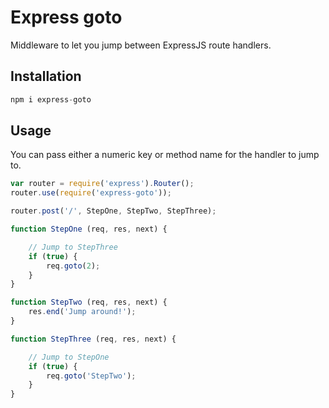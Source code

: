 # Express goto
Middleware to let you jump between ExpressJS route handlers.

## Installation
```js
npm i express-goto
```

## Usage
You can pass either a numeric key or method name for the handler to jump to.
```js
var router = require('express').Router();
router.use(require('express-goto'));

router.post('/', StepOne, StepTwo, StepThree);

function StepOne (req, res, next) {

    // Jump to StepThree
    if (true) {
        req.goto(2);
    }
}

function StepTwo (req, res, next) {
    res.end('Jump around!');
}

function StepThree (req, res, next) {

    // Jump to StepOne
    if (true) {
        req.goto('StepTwo');
    }
}
```
